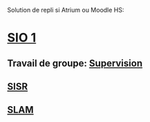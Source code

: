 Solution de repli si Atrium ou Moodle HS:

# [SIO 1](https://codimd.apps.education.fr/s/S0vQqI2rY#)
## Travail de groupe: [Supervision](/sio1/supervision.html)
## [SISR](https://codimd.apps.education.fr/s/1bFTi09g8#)
## [SLAM](https://codimd.apps.education.fr/s/HhSN8ng7F#)  

<!--
### Hi there 👋

**afath-richard/afath-richard** is a ✨ _special_ ✨ repository because its `README.md` (this file) appears on your GitHub profile.

Here are some ideas to get you started:

- 🔭 I’m currently working on ...
- 🌱 I’m currently learning ...
- 👯 I’m looking to collaborate on ...
- 🤔 I’m looking for help with ...
- 💬 Ask me about ...
- 📫 How to reach me: ...
- 😄 Pronouns: ...
- ⚡ Fun fact: ...
-->
